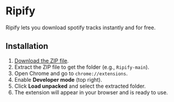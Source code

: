 # Ripify
Ripify lets you download spotify tracks instantly and for free.

## Installation
1. [Download the ZIP file](https://github.com/ayub-kokabi/Ripify/archive/refs/heads/main.zip).  
2. Extract the ZIP file to get the folder (e.g., `Ripify-main`).  
3. Open Chrome and go to `chrome://extensions`.  
4. Enable **Developer mode** (top right).  
5. Click **Load unpacked** and select the extracted folder.  
6. The extension will appear in your browser and is ready to use.
